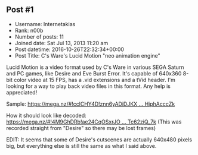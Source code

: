 ## Post #1
- Username: Internetakias
- Rank: n00b
- Number of posts: 11
- Joined date: Sat Jul 13, 2013 11:20 am
- Post datetime: 2016-10-26T22:32:34+00:00
- Post Title: C's Ware's Lucid Motion "neo animation engine"

Lucid Motion is a video format used by C's Ware in various SEGA Saturn and PC games, like Desire and Eve Burst Error. It's capable of 640x360 8-bit color video at 15 FPS, has a .vid extensions and a tVid header. I'm looking for a way to play back video files in this format. Any help is appreciated!

Sample: [https://mega.nz/#!cclCHY4D!znn6yADiDJKX ... HiphAcccZk](https://mega.nz/#!cclCHY4D!znn6yADiDJKXUEoRfeXHwv0PJGD2NHXJ1HiphAcccZk)

How it should look like decoded: [https://mega.nz/#!4M9GhDRb!ae24CqOSxrJO ... Tc62ziQ_7k](https://mega.nz/#!4M9GhDRb!ae24CqOSxrJOPqM3dbWWeGklbCA_D9DnBTc62ziQ_7k)
  (This was recorded straight from "Desire" so there may be lost frames)

EDIT: It seems that some of Desire's cutscenes are actually 640x480 pixels big, but everything else is still the same as what I said above.
